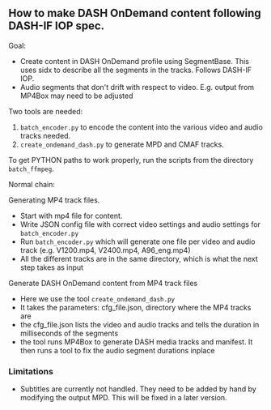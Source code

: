  
## How to make DASH OnDemand content following DASH-IF IOP spec.
 
Goal:
 
* Create content in DASH OnDemand profile using SegmentBase. This uses sidx to describe all the segments in the tracks. Follows DASH-IF IOP.
* Audio segments that don't drift with respect to video. E.g. output from MP4Box may need to be adjusted
 
Two tools are needed:

1. `batch_encoder.py` to encode the content into the various video and audio tracks needed.
2. `create_ondemand_dash.py` to generate MPD and CMAF tracks.

To get PYTHON paths to work properly, run the scripts from the directory `batch_ffmpeg`.
 
Normal chain:

Generating MP4 track files.

* Start with mp4 file for content.
* Write JSON config file with correct video settings and audio settings for `batch_encoder.py`
* Run `batch_encoder.py` which will generate one file per video and audio track (e.g. V1200.mp4, V2400.mp4, A96_eng.mp4)
* All the different tracks are in the same directory, which is what the next step takes as input
 
Generate DASH OnDemand content from MP4 track files

* Here we use the tool `create_ondemand_dash.py`
* It takes the parameters: cfg_file.json, directory where the MP4 tracks are
* the cfg_file.json lists the video and audio tracks and tells the duration in milliseconds of the segments
* the tool runs MP4Box to generate DASH media tracks and manifest. It then runs a tool to fix the audio segment durations inplace


### Limitations

* Subtitles are currently not handled. They need to be added by hand by modifying the output MPD. This will be fixed in a later version.

